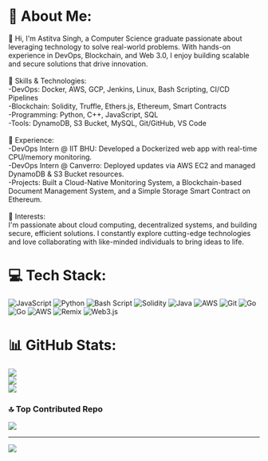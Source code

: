# 💫 About Me:
👋 Hi, I'm Astitva Singh, a Computer Science graduate passionate about leveraging technology to solve real-world problems. With hands-on experience in DevOps, Blockchain, and Web 3.0, I enjoy building scalable and secure solutions that drive innovation.<br><br>🚀 Skills & Technologies:<br>-DevOps: Docker, AWS, GCP, Jenkins, Linux, Bash Scripting, CI/CD Pipelines<br>-Blockchain: Solidity, Truffle, Ethers.js, Ethereum, Smart Contracts<br>-Programming: Python, C++, JavaScript, SQL<br>-Tools: DynamoDB, S3 Bucket, MySQL, Git/GitHub, VS Code<br><br>🌟 Experience:<br>-DevOps Intern @ IIT BHU: Developed a Dockerized web app with real-time CPU/memory monitoring.<br>-DevOps Intern @ Canverro: Deployed updates via AWS EC2 and managed DynamoDB & S3 Bucket resources.<br>-Projects: Built a Cloud-Native Monitoring System, a Blockchain-based Document Management System, and a Simple Storage Smart Contract on Ethereum.<br><br>🎯 Interests:<br>I'm passionate about cloud computing, decentralized systems, and building secure, efficient solutions. I constantly explore cutting-edge technologies and love collaborating with like-minded individuals to bring ideas to life.


# 💻 Tech Stack:
![JavaScript](https://img.shields.io/badge/javascript-%23323330.svg?style=for-the-badge&logo=javascript&logoColor=%23F7DF1E) ![Python](https://img.shields.io/badge/python-3670A0?style=for-the-badge&logo=python&logoColor=ffdd54) ![Bash Script](https://img.shields.io/badge/bash_script-%23121011.svg?style=for-the-badge&logo=gnu-bash&logoColor=white) ![Solidity](https://img.shields.io/badge/Solidity-%23363636.svg?style=for-the-badge&logo=solidity&logoColor=white) ![Java](https://img.shields.io/badge/java-%23ED8B00.svg?style=for-the-badge&logo=openjdk&logoColor=white) ![AWS](https://img.shields.io/badge/AWS-%23FF9900.svg?style=for-the-badge&logo=amazon-aws&logoColor=white) ![Git](https://img.shields.io/badge/git-%23F05033.svg?style=for-the-badge&logo=git&logoColor=white) ![Go](https://img.shields.io/badge/go-%2300ADD8.svg?style=for-the-badge&logo=go&logoColor=white) ![Go](https://img.shields.io/badge/go-%2300ADD8.svg?style=for-the-badge&logo=go&logoColor=white) ![AWS](https://img.shields.io/badge/AWS-%23FF9900.svg?style=for-the-badge&logo=amazon-aws&logoColor=white) ![Remix](https://img.shields.io/badge/remix-%23000.svg?style=for-the-badge&logo=remix&logoColor=white) ![Web3.js](https://img.shields.io/badge/web3.js-F16822?style=for-the-badge&logo=web3.js&logoColor=white)
# 📊 GitHub Stats:
![](https://github-readme-stats.vercel.app/api?username=astitva01&theme=dark&hide_border=false&include_all_commits=false&count_private=false)<br/>
![](https://github-readme-streak-stats.herokuapp.com/?user=astitva01&theme=dark&hide_border=false)<br/>
![](https://github-readme-stats.vercel.app/api/top-langs/?username=astitva01&theme=dark&hide_border=false&include_all_commits=false&count_private=false&layout=compact)

### 🔝 Top Contributed Repo
![](https://github-contributor-stats.vercel.app/api?username=astitva01&limit=5&theme=dark&combine_all_yearly_contributions=true)

---
[![](https://visitcount.itsvg.in/api?id=astitva01&icon=0&color=0)](https://visitcount.itsvg.in)

<!-- Proudly created with GPRM ( https://gprm.itsvg.in ) -->
